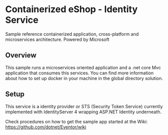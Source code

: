 # Containerized eShop - Identity Service
Sample reference containerized application, cross-platform and microservices architecture.
Powered by Microsoft

## Overview
This sample runs a microservices oriented application and a .net core Mvc application that consumes this services. You can find more information about how to set up docker in your machine in the global directory solution.

## Setup
This service is a identity provider or STS (Security Token Service) currently implemented with IdentityServer 4 wrapping ASP.NET Identity underneath.

Check procedures on how to get the sample app started at the Wiki:
https://github.com/dotnet/Eventor/wiki


